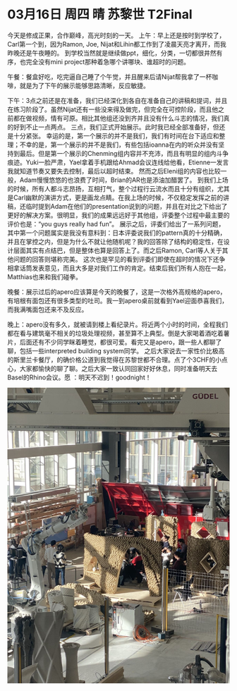 # 03月16日 周四 晴 苏黎世 T2Final

今天是修成正果，合作巅峰，高光时刻的一天。
上午：早上还是按时到学校了，Carl第一个到，因为Ramon, Joe, Nijat和Lihin都工作到了凌晨天亮才离开，而我昨晚还是午夜睡的。
到学校当然就是继续做ppt，细化，分类，一切都很井然有序，也完全没有mini project那种着急哪个讲哪块、谁超时的问题。

午餐：餐盒好吃，吃完逼自己睡了个午觉，并且醒来后请Nijat帮我拿了一杯咖啡，就是为了下午的展示能够思路清晰，反应敏捷。

下午：3点之前还是在准备，我们已经深化到各自在准备自己的讲稿和提词，并且在练习阶段了。虽然Nijat还有一些没来得及做完，但完全在可控阶段，而且他之前都在做视频，情有可原。相比其他组还没到齐并且没有什么斗志的情况，我们真的好到不止一点两点。
三点，我们正式开始展示。此时我已经全部准备好，但还是十分紧张。
幸运的是，第一个展示的并不是我们，我们有时间在台下适应和整理；不幸的是，第一个展示的并不是我们，有些包括ioanna在内的听众并没有坚持到最后。但是第一个展示的Chenming组内容并不充沛，而且有明显的组内斗争痕迹。Yuki一脸严肃，Yael拿着手机跟给Ahmad会议连线给他看，Etienne一发言我就知道节奏又要失去控制，最后以超时结束。
然而之后Eleni组的内容也比较一般，Adam慢慢悠悠的也浪费了时间，Brian的AR也是添油加醋罢了。
到我们上场的时候，所有人都斗志昂扬，互相打气，整个过程行云流水而且十分有组织，尤其是Carl幽默的演讲方式，更是画龙点睛。在我上场的时候，不仅稳定发挥之前的讲稿，还临时提到Adam在他们的presentation说到的问题，并且在对比之下给出了更好的解决方案。很明显，我们的成果远远好于其他组，评委整个过程中最主要的评价也是：“you guys really had fun”。
展示之后，评委们给出了一系列问题，其中第一个问题属实是我没有意料到：日本评委说我们的pattern真的十分精确，并且在掌控之内，但是为什么不就让他随机呢？我的回答除了结构的稳定性，在设计层面其实有点结巴，但是整体也算是回答上了。而之后Ramon, Carl等人关于其他问题的回答则堪称完美。
这次也是罕见的看到评委们即使在超时的情况下还争相拿话筒发表意见，而且大多是对我们工作的肯定。结束后我们所有人抱在一起，Matthias也来和我们碰拳。

晚餐：展示过后的apero应该算是今天的晚餐了，这是一次格外高规格的apero，有培根有面包还有很多类型的吐司。我一到apero桌前就看到Yael迎面恭喜我们，而我满嘴面包还来不及反应。

晚上：apero没有多久，就被请到楼上看纪录片。将近两个小时的时间，全程我们都在看与建筑毫不相关的垃圾处理视频，甚至算不上典型。倒是大家喝着酒吃着薯片，后面还有不少同学眯着睡觉，都很可爱。看完又是apero，跟一些人都聊了聊，包括一些interpreted building system同学。
之后大家说去一家性价比极高的斯里兰卡餐厅，的确价格公道到我觉得在苏黎世都不合理。点了个3CHF的小点心，大家都愉快的聊了聊。之后大家一致认同回家好好休息，同时准备明天去Basel的Rhino会议。愿 ：明天不迟到！goodnight！


![image](images\\6413acf8677822acdbd4786f.jpg)




